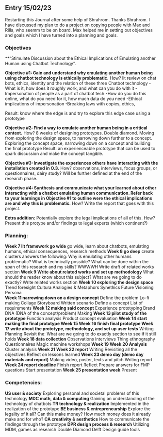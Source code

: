 ## Entry 15/02/23 ##

Restarting this Journal after some help of Shrahrom. Thanks Shrahrom. 
I have discussed my plan to do a project on copying people with Max and Rilla, who seemm to be on board. Max helped me in setting out objectives and goals which I have turned into a planning and goals. 

### Objectives
**“Stimulate Discussion about the Ethical Implications of Emulating another Human using Chatbot Technology”.

**Objective #1: Gain and understand why emulating another human being using chatbot technology is ethically problematic.**
How? lit review on chat bots, ethics, identity and the relation of these three 
Chatbot technology 
-What is it, how does it roughly work, and what can you do with it
-Impersonation of people as a part of chatbot tech
-How do you do this online, what do you need for it, how much data do you need
-Ethical implications of impersonation 
-Breaking laws with copies, ethics, 

Result: know where the edge is and try to explore this edge case using a prototype

**Objective #2: Find a way to emulate another human being in a critical context.**
How?  8 weeks of designing prototypes. Double diamond. Moving from exploring the design space, to narrowing down further to a concept. Exploring the concept space, narrowing down on a concept and building the final prototype 
Result: an experienceable prototype that can be used to spark discussion and make the concept tangible. 

**Objective #3: Investigate the experiences others have interacting with the installation created in O.3.**
How? observations, interviews, focus groups, or questionnaires, dairy study? Will be further defined at the end of the research phase. 

**Objective #4: Synthesis and communicate what your learned about other interacting with a chatbot emulating human communication. Refer back to your learnings in Objective #1 to outline were the ethical implications are and why this is problematic.**
	How? Write the report that goes with this project. 

**Extra addition:**
Potentially explore the legal implications of all of this. 
	How? Present this protype and/or findings to legal experts (which continent?) 
  
### Planning: 
**Week 7 lit framework go wide** 
go wide, learn about chatbots, emulating humans, ethical consequences, research methods 
**Week 8 go deep** 
create clusters 
answers the following: 
		Why is emulating other humans problematic? 
		What is technically possible? 
		What can be done within the span of this research and my skills? 
		WWWWH
	Write draft of related works section 
**Week 9 Write about related works and set up methodology**
	What should the reader know about this subject? 
	What are we going to do exactly? 
	Write related works section 
**Week 10 exploring the design space** 
	Trend foresight 
	Cultura 
Analogies & Metaphors 
	Synethics
	Future Visioning
	Persona		 
**Week 11 narrowing down on a design concept**
	Define the problem
	Lo-fi making
		Collage
		Storyboard 
		Written scenario 
Define a concept
List of requirements
**Week 12 making said concept**
	Experience prototyping
	Brand DNA (DNA of the concept/problem)
	Making
**Week 13 pilot study of the prototype**
	Function analysis
	Product concept evaluation
**Week 14 start making the final prototype
Week 15 
Week 16 finish final prototype
Week 17 write about the prototype, methodology, and set up user tests** 
	Writing 
	Planning 
	Revisit the: What are we going to do exactly section to see if it still holds 
**Week 18 data collection** 
	Observations 
	Interviews 
	Thing ethnography 
	Questionnaires 
	Magic machine workshops 
**Week 19 
Week 20 Analysis**
	Cluster analysis 
**Week 21 
Week 22 report**
	Writing 
	Revisiting all the objectives 
	Reflect on lessons learned 
**Week 23 demo day (demo day materials and report)**
	Making video, poster, texts and pitch 
	Writing report
**Week 24 report deadline** 
	Finish report 
	Reflect 
	Prepare answers for FMP questions
	Start presentation
**Week 25  presentation week** 
	Present 

	
### Competencies: 
**US user & society**
Exploring personal and societal problems of this technology 
**MDC math, data & computing**
Gaining an understanding of the technology of chatbots 
**TR technology & realization**
Implemented in the realization of the prototype
**BE business & entrepreneurship** 
Explore the legality of it all? 
Can this make money? 
How much money does it already make and for who? 
**CA creativity & aesthetics** 
How to communicate the findings through the prototype
**DPR design process & research** 
Utilizing MDM, games as research 
Double Diamond 
Delft Design guide tools 
